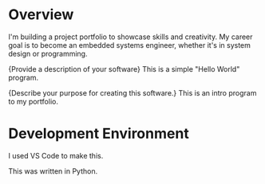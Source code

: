 # Overview

I'm building a project portfolio to showcase skills and creativity. My career goal is to become an embedded systems engineer, whether it's in
system design or programming.

{Provide a description of your software}
This is a simple "Hello World" program.

{Describe your purpose for creating this software.}
This is an intro program to my portfolio.

# Development Environment

I used VS Code to make this.

This was written in Python.
